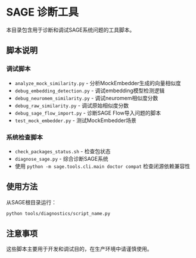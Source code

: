 # SAGE 诊断工具

本目录包含用于诊断和调试SAGE系统问题的工具脚本。

## 脚本说明

### 调试脚本
- `analyze_mock_similarity.py` - 分析MockEmbedder生成的向量相似度
- `debug_embedding_detection.py` - 调试embedding模型检测逻辑  
- `debug_neuromem_similarity.py` - 调试neuromem相似度分数
- `debug_raw_similarity.py` - 调试原始相似度分数
- `debug_sage_flow_import.py` - 诊断SAGE Flow导入问题的脚本
- `test_mock_embedder.py` - 测试MockEmbedder场景

### 系统检查脚本  
- `check_packages_status.sh` - 检查包状态
- `diagnose_sage.py` - 综合诊断SAGE系统
- 使用 `python -m sage.tools.cli.main doctor compat` 检查闭源依赖兼容性

## 使用方法

从SAGE根目录运行：
```bash
python tools/diagnostics/script_name.py
```

## 注意事项

这些脚本主要用于开发和调试目的，在生产环境中请谨慎使用。
